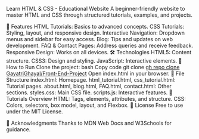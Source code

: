 Learn HTML & CSS - Educational Website
A beginner-friendly website to master HTML and CSS through structured tutorials, examples, and projects.

📖 Features
HTML Tutorials: Basics to advanced concepts.
CSS Tutorials: Styling, layout, and responsive design.
Interactive Navigation: Dropdown menus and sidebar for easy access.
Blog: Tips and updates on web development.
FAQ & Contact Pages: Address queries and receive feedback.
Responsive Design: Works on all devices.
🛠️ Technologies
HTML5: Content structure.
CSS3: Design and styling.
JavaScript: Interactive elements.
🚀 How to Run
Clone the project:
bash
Copy code
git clone [gh repo clone GayatriGhayal/Front-End-Project](https://github.com/GayatriGhayal/Front-End-Project.git)
Open index.html in your browser.
📂 File Structure
index.html: Homepage.
html_tutorial.html, css_tutorial.html: Tutorial pages.
about.html, blog.html, FAQ.html, contact.html: Other sections.
styles.css: Main CSS file.
scripts.js: Interactive features.
🎨 Tutorials Overview
HTML: Tags, elements, attributes, and structure.
CSS: Colors, selectors, box model, layout, and Flexbox.
📝 License
Free to use under the MIT License.

🙌 Acknowledgments
Thanks to MDN Web Docs and W3Schools for guidance.
